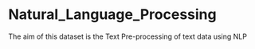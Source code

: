# Natural_Language_Processing
The aim of this dataset is the Text Pre-processing of text data using NLP

